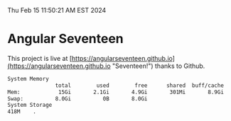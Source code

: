 Thu Feb 15 11:50:21 AM EST 2024

# Angular Seventeen


This project is live at [https://angularseventeen.github.io](https://angularseventeen.github.io "Seventeen!") thanks to Github.

```bash
System Memory
               total        used        free      shared  buff/cache   available
Mem:            15Gi       2.1Gi       4.9Gi       301Mi       8.9Gi        13Gi
Swap:          8.0Gi          0B       8.0Gi
System Storage
418M	.
